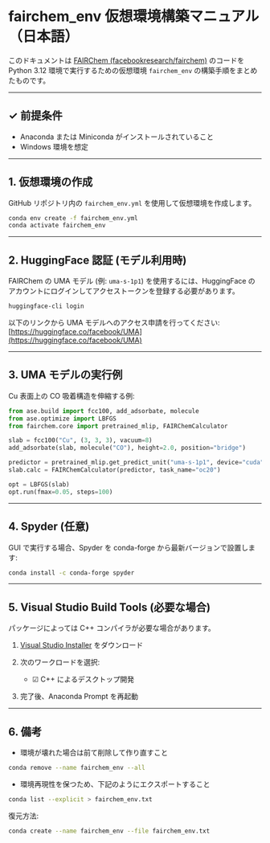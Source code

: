 # fairchem_env 仮想環境構築マニュアル（日本語）

このドキュメントは [FAIRChem (facebookresearch/fairchem)](https://github.com/facebookresearch/fairchem) のコードを Python 3.12 環境で実行するための仮想環境 `fairchem_env` の構築手順をまとめたものです。

---

## ✓ 前提条件

* Anaconda または Miniconda がインストールされていること
* Windows 環境を想定

---

## 1. 仮想環境の作成

GitHub リポジトリ内の `fairchem_env.yml` を使用して仮想環境を作成します。

```bash
conda env create -f fairchem_env.yml
conda activate fairchem_env
```

---

## 2. HuggingFace 認証 (モデル利用時)

FAIRChem の UMA モデル (例: `uma-s-1p1`) を使用するには、HuggingFace のアカウントにログインしてアクセストークンを登録する必要があります。

```bash
huggingface-cli login
```

以下のリンクから UMA モデルへのアクセス申請を行ってください:
[https://huggingface.co/facebook/UMA](https://huggingface.co/facebook/UMA)

---

## 3. UMA モデルの実行例

Cu 表面上の CO 吸着構造を伸縮する例:

```python
from ase.build import fcc100, add_adsorbate, molecule
from ase.optimize import LBFGS
from fairchem.core import pretrained_mlip, FAIRChemCalculator

slab = fcc100("Cu", (3, 3, 3), vacuum=8)
add_adsorbate(slab, molecule("CO"), height=2.0, position="bridge")

predictor = pretrained_mlip.get_predict_unit("uma-s-1p1", device="cuda")
slab.calc = FAIRChemCalculator(predictor, task_name="oc20")

opt = LBFGS(slab)
opt.run(fmax=0.05, steps=100)
```

---

## 4. Spyder (任意)

GUI で実行する場合、Spyder を conda-forge から最新バージョンで設置します:

```bash
conda install -c conda-forge spyder
```

---

## 5. Visual Studio Build Tools (必要な場合)

パッケージによっては C++ コンパイラが必要な場合があります。

1. [Visual Studio Installer](https://visualstudio.microsoft.com/ja/visual-cpp-build-tools/) をダウンロード
2. 次のワークロードを選択:

   * ☑ C++ によるデスクトップ開発
3. 完了後、Anaconda Prompt を再起動

---

## 6. 備考

* 環境が壊れた場合は前て削除して作り直すこと

```bash
conda remove --name fairchem_env --all
```

* 環境再現性を保つため、下記のようにエクスポートすること

```bash
conda list --explicit > fairchem_env.txt
```

復元方法:

```bash
conda create --name fairchem_env --file fairchem_env.txt
```
